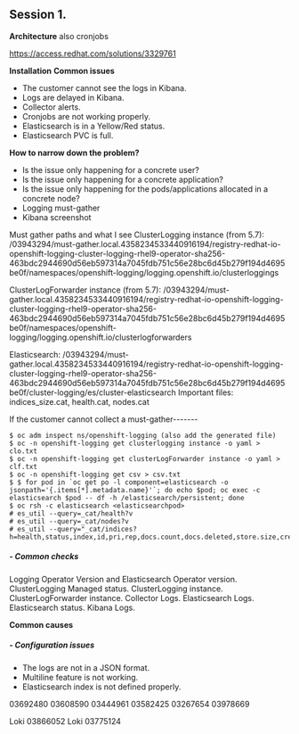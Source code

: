 ## Session 1. 
**Architecture** also cronjobs

https://access.redhat.com/solutions/3329761

**Installation**
**Common issues**
- The customer cannot see the logs in Kibana.
- Logs are delayed in Kibana.
- Collector alerts.
- Cronjobs are not working properly.
- Elasticsearch is in a Yellow/Red status.
- Elasticsearch PVC is full.

**How to narrow down the problem?**

- Is the issue only happening for a concrete user?
- Is the issue only happening for a concrete application?
- Is the issue only happening for the pods/applications allocated in a concrete node?
- Logging must-gather
- Kibana screenshot

Must gather paths and what I see
ClusterLogging instance (from 5.7): /03943294/must-gather.local.4358234533440916194/registry-redhat-io-openshift-logging-cluster-logging-rhel9-operator-sha256-463bdc2944690d56eb597314a7045fdb751c56e28bc6d45b279f194d4695be0f/namespaces/openshift-logging/logging.openshift.io/clusterloggings

ClusterLogForwarder instance (from 5.7): /03943294/must-gather.local.4358234533440916194/registry-redhat-io-openshift-logging-cluster-logging-rhel9-operator-sha256-463bdc2944690d56eb597314a7045fdb751c56e28bc6d45b279f194d4695be0f/namespaces/openshift-logging/logging.openshift.io/clusterlogforwarders

Elasticsearch: /03943294/must-gather.local.4358234533440916194/registry-redhat-io-openshift-logging-cluster-logging-rhel9-operator-sha256-463bdc2944690d56eb597314a7045fdb751c56e28bc6d45b279f194d4695be0f/cluster-logging/es/cluster-elasticsearch
Important files: indices_size.cat, health.cat, nodes.cat

If the customer cannot collect a must-gather-------
```
$ oc adm inspect ns/openshift-logging (also add the generated file)
$ oc -n openshift-logging get clusterlogging instance -o yaml > clo.txt
$ oc -n openshift-logging get clusterLogForwarder instance -o yaml > clf.txt
$ oc -n openshift-logging get csv > csv.txt
$ $ for pod in `oc get po -l component=elasticsearch -o jsonpath='{.items[*].metadata.name}'`; do echo $pod; oc exec -c elasticsearch $pod -- df -h /elasticsearch/persistent; done
$ oc rsh -c elasticsearch <elasticsearchpod>
# es_util --query=_cat/health?v
# es_util --query=_cat/nodes?v
# es_util --query="_cat/indices?h=health,status,index,id,pri,rep,docs.count,docs.deleted,store.size,creation.date.string&v="
```

##### - Common checks

Logging Operator Version and Elasticsearch Operator version.
ClusterLogging Managed status.
ClusterLogging instance.
ClusterLogForwarder instance.
Collector Logs.
Elasticsearch Logs.
Elasticsearch status.
Kibana Logs.



**Common causes**

##### - Configuration issues
- The logs are not in a JSON format.
- Multiline feature is not working.
- Elasticsearch index is not defined properly.

  

03692480
03608590
03444961
03582425
03267654
03978669


Loki 03866052
Loki 03775124
